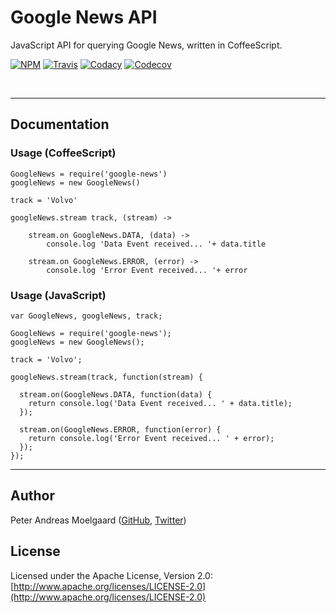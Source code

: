 # Google News API
JavaScript API for querying Google News, written in CoffeeScript.
&nbsp;

[![NPM](https://img.shields.io/npm/v/google-news.svg)](https://www.npmjs.com/package/google-news)
[![Travis](https://img.shields.io/travis/pmoelgaard/google-news.svg)](https://travis-ci.org/pmoelgaard/google-news)
[![Codacy](https://img.shields.io/codacy/2832fe8036dc4838bd2074a61f276683.svg)](https://www.codacy.com/public/github_5/google-news)
[![Codecov](https://img.shields.io/codecov/c/github/pmoelgaard/google-news.svg)]()

&nbsp;

---
## Documentation

### Usage (CoffeeScript)

  	GoogleNews = require('google-news')
  	googleNews = new GoogleNews()
  
  	track = 'Volvo'
  	
  	googleNews.stream track, (stream) ->
  
    	stream.on GoogleNews.DATA, (data) ->
      		console.log 'Data Event received... '+ data.title
  
    	stream.on GoogleNews.ERROR, (error) ->
      		console.log 'Error Event received... '+ error


### Usage (JavaScript)
    
	var GoogleNews, googleNews, track;
      
    GoogleNews = require('google-news');
    googleNews = new GoogleNews();
    
    track = 'Volvo';
    
    googleNews.stream(track, function(stream) {
      
      stream.on(GoogleNews.DATA, function(data) {
        return console.log('Data Event received... ' + data.title);
      });
      
      stream.on(GoogleNews.ERROR, function(error) {
        return console.log('Error Event received... ' + error);
      });
    });
    
---

## Author
Peter Andreas Moelgaard ([GitHub](https://github.com/pmoelgaard), [Twitter](https://twitter.com/petermoelgaard))

## License
Licensed under the Apache License, Version 2.0: [http://www.apache.org/licenses/LICENSE-2.0](http://www.apache.org/licenses/LICENSE-2.0)